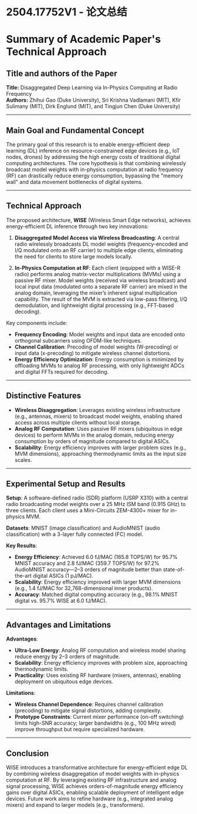 # 2504.17752V1 - 论文总结



# Summary of Academic Paper's Technical Approach  

## Title and authors of the Paper  
**Title:** Disaggregated Deep Learning via In-Physics Computing at Radio Frequency  
**Authors:** Zhihui Gao (Duke University), Sri Krishna Vadlamani (MIT), Kfir Sulimany (MIT), Dirk Englund (MIT), and Tingjun Chen (Duke University)  

---

## Main Goal and Fundamental Concept  
The primary goal of this research is to enable energy-efficient deep learning (DL) inference on resource-constrained edge devices (e.g., IoT nodes, drones) by addressing the high energy costs of traditional digital computing architectures. The core hypothesis is that combining wirelessly broadcast model weights with in-physics computation at radio frequency (RF) can drastically reduce energy consumption, bypassing the "memory wall" and data movement bottlenecks of digital systems.  

---

## Technical Approach  
The proposed architecture, **WISE** (Wireless Smart Edge networks), achieves energy-efficient DL inference through two key innovations:  

1. **Disaggregated Model Access via Wireless Broadcasting**: A central radio wirelessly broadcasts DL model weights (frequency-encoded and I/Q modulated onto an RF carrier) to multiple edge clients, eliminating the need for clients to store large models locally.  

2. **In-Physics Computation at RF**: Each client (equipped with a WISE-R radio) performs analog matrix-vector multiplications (MVMs) using a passive RF mixer. Model weights (received via wireless broadcast) and local input data (modulated onto a separate RF carrier) are mixed in the analog domain, leveraging the mixer’s inherent signal multiplication capability. The result of the MVM is extracted via low-pass filtering, I/Q demodulation, and lightweight digital processing (e.g., FFT-based decoding).  

Key components include:  
- **Frequency Encoding**: Model weights and input data are encoded onto orthogonal subcarriers using OFDM-like techniques.  
- **Channel Calibration**: Precoding of model weights (W-precoding) or input data (x-precoding) to mitigate wireless channel distortions.  
- **Energy Efficiency Optimization**: Energy consumption is minimized by offloading MVMs to analog RF processing, with only lightweight ADCs and digital FFTs required for decoding.  

---

## Distinctive Features  
- **Wireless Disaggregation**: Leverages existing wireless infrastructure (e.g., antennas, mixers) to broadcast model weights, enabling shared access across multiple clients without local storage.  
- **Analog RF Computation**: Uses passive RF mixers (ubiquitous in edge devices) to perform MVMs in the analog domain, reducing energy consumption by orders of magnitude compared to digital ASICs.  
- **Scalability**: Energy efficiency improves with larger problem sizes (e.g., MVM dimensions), approaching thermodynamic limits as the input size scales.  

---

## Experimental Setup and Results  
**Setup**: A software-defined radio (SDR) platform (USRP X310) with a central radio broadcasting model weights over a 25 MHz ISM band (0.915 GHz) to three clients. Each client uses a Mini-Circuits ZEM-4300+ mixer for in-physics MVM.  

**Datasets**: MNIST (image classification) and AudioMNIST (audio classification) with a 3-layer fully connected (FC) model.  

**Key Results**:  
- **Energy Efficiency**: Achieved 6.0 fJ/MAC (165.8 TOPS/W) for 95.7% MNIST accuracy and 2.8 fJ/MAC (359.7 TOPS/W) for 97.2% AudioMNIST accuracy—2–3 orders of magnitude better than state-of-the-art digital ASICs (1 pJ/MAC).  
- **Scalability**: Energy efficiency improved with larger MVM dimensions (e.g., 1.4 fJ/MAC for 32,768-dimensional inner products).  
- **Accuracy**: Matched digital computing accuracy (e.g., 98.1% MNIST digital vs. 95.7% WISE at 6.0 fJ/MAC).  

---

## Advantages and Limitations  
**Advantages**:  
- **Ultra-Low Energy**: Analog RF computation and wireless model sharing reduce energy by 2–3 orders of magnitude.  
- **Scalability**: Energy efficiency improves with problem size, approaching thermodynamic limits.  
- **Practicality**: Uses existing RF hardware (mixers, antennas), enabling deployment on ubiquitous edge devices.  

**Limitations**:  
- **Wireless Channel Dependence**: Requires channel calibration (precoding) to mitigate signal distortions, adding complexity.  
- **Prototype Constraints**: Current mixer performance (on-off switching) limits high-SNR accuracy; larger bandwidths (e.g., 100 MHz wired) improve throughput but require specialized hardware.  

---

## Conclusion  
WISE introduces a transformative architecture for energy-efficient edge DL by combining wireless disaggregation of model weights with in-physics computation at RF. By leveraging existing RF infrastructure and analog signal processing, WISE achieves orders-of-magnitude energy efficiency gains over digital ASICs, enabling scalable deployment of intelligent edge devices. Future work aims to refine hardware (e.g., integrated analog mixers) and expand to larger models (e.g., transformers).